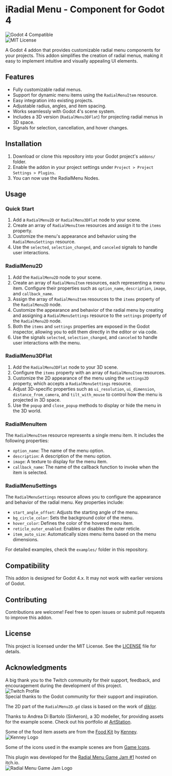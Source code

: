 # iRadial Menu - Component for Godot 4

![Godot 4 Compatible](https://img.shields.io/badge/Godot-4.x-blue?logo=godot-engine&style=flat-square)  
![MIT License](https://img.shields.io/badge/License-MIT-green?style=flat-square)

A Godot 4 addon that provides customizable radial menu components for your projects. This addon simplifies the creation of radial menus, making it easy to implement intuitive and visually appealing UI elements.

## Features

- Fully customizable radial menus.
- Support for dynamic menu items using the `RadialMenuItem` resource.
- Easy integration into existing projects.
- Adjustable radius, angles, and item spacing.
- Works seamlessly with Godot 4's scene system.
- Includes a 3D version (`RadialMenu3DFlat`) for projecting radial menus in 3D space.
- Signals for selection, cancellation, and hover changes.

## Installation

1. Download or clone this repository into your Godot project's `addons/` folder.
2. Enable the addon in your project settings under `Project > Project Settings > Plugins`.
3. You can now use the RadialMenu Nodes.

## Usage

### Quick Start

1. Add a `RadialMenu2D` or `RadialMenu3DFlat` node to your scene.
2. Create an array of `RadialMenuItem` resources and assign it to the `items` property.
3. Customize the menu's appearance and behavior using the `RadialMenuSettings` resource.
4. Use the `selected`, `selection_changed`, and `canceled` signals to handle user interactions.

### RadialMenu2D

1. Add the `RadialMenu2D` node to your scene.
2. Create an array of `RadialMenuItem` resources, each representing a menu item. Configure their properties such as `option_name`, `description`, `image`, and `callback_name`.
3. Assign the array of `RadialMenuItem` resources to the `items` property of the `RadialMenu2D` node.
4. Customize the appearance and behavior of the radial menu by creating and assigning a `RadialMenuSettings` resource to the `settings` property of the `RadialMenu2D` node.
5. Both the `items` and `settings` properties are exposed in the Godot inspector, allowing you to edit them directly in the editor or via code.
6. Use the signals `selected`, `selection_changed`, and `canceled` to handle user interactions with the menu.

### RadialMenu3DFlat

1. Add the `RadialMenu3DFlat` node to your 3D scene.
2. Configure the `items` property with an array of `RadialMenuItem` resources.
3. Customize the 2D appearance of the menu using the `settings2D` property, which accepts a `RadialMenuSettings` resource.
4. Adjust 3D-specific properties such as `ui_resolution`, `ui_dimension`, `distance_from_camera`, and `tilt_with_mouse` to control how the menu is projected in 3D space.
5. Use the `popup` and `close_popup` methods to display or hide the menu in the 3D world.

### RadialMenuItem

The `RadialMenuItem` resource represents a single menu item. It includes the following properties:
- `option_name`: The name of the menu option.
- `description`: A description of the menu option.
- `image`: A texture to display for the menu item.
- `callback_name`: The name of the callback function to invoke when the item is selected.

### RadialMenuSettings

The `RadialMenuSettings` resource allows you to configure the appearance and behavior of the radial menu. Key properties include:
- `start_angle_offset`: Adjusts the starting angle of the menu.
- `bg_circle_color`: Sets the background color of the menu.
- `hover_color`: Defines the color of the hovered menu item.
- `reticle_outer_enabled`: Enables or disables the outer reticle.
- `item_auto_size`: Automatically sizes menu items based on the menu dimensions.

For detailed examples, check the `examples/` folder in this repository.

## Compatibility

This addon is designed for Godot 4.x. It may not work with earlier versions of Godot.

## Contributing

Contributions are welcome! Feel free to open issues or submit pull requests to improve this addon.

## License

This project is licensed under the MIT License. See the [LICENSE](LICENSE.md) file for details.

## Acknowledgments

A big thank you to the Twitch community for their support, feedback, and encouragement during the development of this project.  
![Twitch Profile](https://static-cdn.jtvnw.net/jtv_user_pictures/your-profile-image.png)  
Special thanks to the Godot community for their support and inspiration.

The 2D part of the `RadialMenu2D.gd` class is based on the work of [diklor](https://github.com/diklor/advanced_radial_menu).

Thanks to Andrea Di Bartolo (SirAeron), a 3D modeller, for providing assets for the example scene. Check out his portfolio at [ArtStation](https://www.artstation.com/andreadbx).

Some of the food item assets are from the [Food Kit](https://kenney.nl/assets/food-kit) by [Kenney](https://kenney.nl/).  
![Kenney Logo](https://kenney.nl/data/images/kenney-logo.png)

Some of the icons used in the example scenes are from [Game Icons](https://game-icons.net/).

This plugin was developed for the [Radial Menu Game Jam #1](https://itch.io/jam/radial-menu-game-jam-1) hosted on itch.io.  
![Radial Menu Game Jam Logo](https://img.itch.zone/aW1hZ2UvMTg4NzQyLzEwOTYyNjkucG5n/original/2b3FJ9.png)
